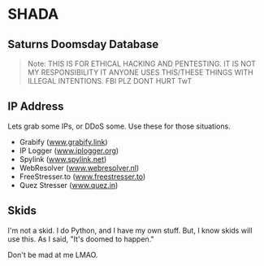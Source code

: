 # SHADA
## Saturns Doomsday Database
> Note: THIS IS FOR ETHICAL HACKING AND PENTESTING. IT IS NOT MY RESPONSIBILITY IT ANYONE USES THIS/THESE THINGS WITH ILLEGAL INTENTIONS. FBI PLZ DONT HURT TwT
## IP Address
Lets grab some IPs, or DDoS some. Use these for those situations.

- Grabify (www.grabify.link)
- IP Logger (www.iplogger.org)
- Spylink (www.spylink.net)
- WebResolver (www.webresolver.nl)
- FreeStresser.to (www.freestresser.to)
- Quez Stresser (www.quez.in)

## Skids
I'm not a skid. I do Python, and I have my own stuff. But, I know skids will use this. As I said, "It's doomed to happen."

Don't be mad at me LMAO.
